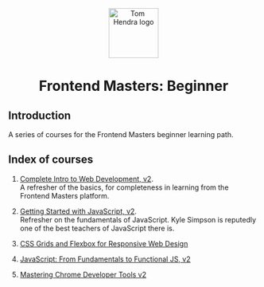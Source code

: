 <div align=center>
<img alt="Tom Hendra logo" src="https://res.cloudinary.com/tomhendra/image/upload/v1567091669/tomhendra-logo/tomhendra-logo-round-1024.png" width="100" />
<h1>Frontend Masters: Beginner</h1>
</div>

## Introduction

A series of courses for the Frontend Masters beginner learning path.

## Index of courses

1. [Complete Intro to Web Development, v2](1-complete-intro-to-web-development-v2).\
   A refresher of the basics, for completeness in learning from the Frontend Masters platform.

2. [Getting Started with JavaScript, v2](2-getting-started-with-javascript-v2).\
   Refresher on the fundamentals of JavaScript. Kyle Simpson is reputedly one of the best teachers of JavaScript there is.

3. [CSS Grids and Flexbox for Responsive Web Design]()
4. [JavaScript: From Fundamentals to Functional JS, v2]()
5. [Mastering Chrome Developer Tools v2]()
